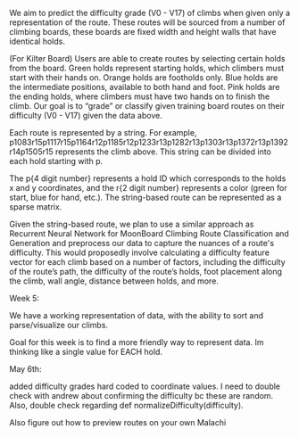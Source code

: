 We aim to predict the difficulty grade (V0 - V17) of climbs when given only a representation of the route. These routes will be sourced from a number of climbing boards, these boards are fixed width and height walls that have identical holds.

(For Kilter Board)
Users are able to create routes by selecting certain holds from the board. Green holds represent starting holds, which climbers must start with their hands on. Orange holds are footholds only. Blue holds are the intermediate positions, available to both hand and foot. Pink holds are the ending holds, where climbers must have two hands on to finish the climb. Our goal is to “grade” or classify given training board routes on their difficulty (V0 - V17) given the data above.

Each route is represented by a string. For example, p1083r15p1117r15p1164r12p1185r12p1233r13p1282r13p1303r13p1372r13p1392r14p1505r15 represents the climb above. This string can be divided into each hold starting with p.

The p{4 digit number} represents a hold ID which corresponds to the holds x and y coordinates, and the r{2 digit number} represents a color (green for start, blue for hand, etc.). The string-based route can be represented as a sparse matrix.

Given the string-based route, we plan to use a similar approach as Recurrent Neural Network for MoonBoard Climbing Route Classification and Generation and preprocess our data to capture the nuances of a route's difficulty. This would proposedly involve calculating a difficulty feature vector for each climb based on a number of factors, including the difficulty of the route’s path, the difficulty of the route’s holds, foot placement along the climb, wall angle, distance between holds, and more. 

Week 5:

We have a working representation of data, with the ability to sort and parse/visualize our climbs. 

Goal for this week is to find a more friendly way to represent data. Im thinking like a single value for EACH hold.

May 6th:

added difficulty grades hard coded to coordinate values. I need to double check with andrew about confirming the difficulty bc these are random. Also, double check regarding def normalizeDifficulty(difficulty).

Also figure out how to preview routes on your own Malachi 